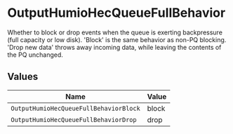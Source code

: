 # OutputHumioHecQueueFullBehavior

Whether to block or drop events when the queue is exerting backpressure (full capacity or low disk). 'Block' is the same behavior as non-PQ blocking. 'Drop new data' throws away incoming data, while leaving the contents of the PQ unchanged.


## Values

| Name                                   | Value                                  |
| -------------------------------------- | -------------------------------------- |
| `OutputHumioHecQueueFullBehaviorBlock` | block                                  |
| `OutputHumioHecQueueFullBehaviorDrop`  | drop                                   |